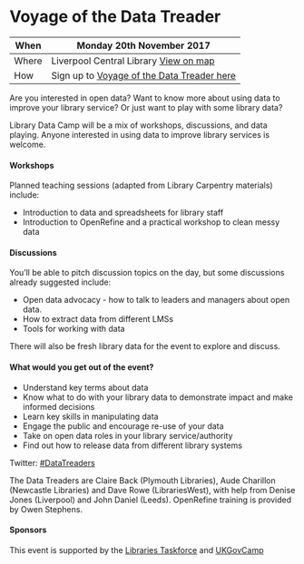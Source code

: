 Voyage of the Data Treader
==========================

| When | Monday 20th November 2017 |
| ---- | ------------------------- |
| Where | Liverpool Central Library [View on map](https://maps.google.com/maps?hl=en-GB&q=53.40993169999999,-2.980787100000043&sll=53.40993169999999,-2.980787100000043&z=13&markers=53.40993169999999,-2.980787100000043)  |
| How | Sign up to [Voyage of the Data Treader here](https://www.eventbrite.co.uk/e/voyage-of-the-data-treader-library-data-camp-2017-registration-37308706345) |

Are you interested in open data? Want to know more about using data to improve your library service? Or just want to play with some library data?

Library Data Camp will be a mix of workshops, discussions, and data playing. Anyone interested in using data to improve library services is welcome.

#### Workshops

Planned teaching sessions (adapted from Library Carpentry materials) include:

- Introduction to data and spreadsheets for library staff
- Introduction to OpenRefine and a practical workshop to clean messy data

#### Discussions

You’ll be able to pitch discussion topics on the day, but some discussions already suggested include:

- Open data advocacy - how to talk to leaders and managers about open data.
- How to extract data from different LMSs
- Tools for working with data

There will also be fresh library data for the event to explore and discuss.

#### What would you get out of the event?

- Understand key terms about data
- Know what to do with your library data to demonstrate impact and make informed decisions
- Learn key skills in manipulating data
- Engage the public and encourage re-use of your data
- Take on open data roles in your library service/authority
- Find out how to release data from different library systems

Twitter: [#DataTreaders](https://twitter.com/search?q=%23datatreaders)

The Data Treaders are Claire Back (Plymouth Libraries), Aude Charillon (Newcastle Libraries) and Dave Rowe (LibrariesWest), with help from Denise Jones (Liverpool) and John Daniel (Leeds). OpenRefine training is provided by Owen Stephens.

#### Sponsors

This event is supported by the [Libraries Taskforce](https://librariestaskforce.blog.gov.uk/) and [UKGovCamp](https://www.ukgovcamp.com/2017/10/17/library-data-day/)
